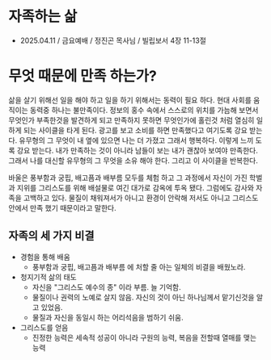 # 자족하는 삶
* 2025.04.11 / 금요예배 / 정진곤 목사님 / 빌립보서 4장 11-13절

# 무엇 때문에 만족 하는가? 
삶을 살기 위해선 일을 해야 하고 일을 하기 위해서는 동력이 필요 하다. 현대 사회를 움직이는 동력중 하나는 불만족이다. 정보의 홍수 속에서 스스로의 위치를 가늠해 보면서 무엇인가 부족한것을 발견하게 되고 만족하지 못하면 무엇인가에 홀린것 처럼 열심히 일 하게 되는 사이클을 타게 된다. 광고를 보고 소비를 하면 만족했다고 여기도록 강요 받는다. 유무형의 그 무엇이 내 옆에 있으면 나는 더 가졌고 그래서 행복하다. 이렇게 느끼 도록 강요 받는다. 내가 만족하는 것이 아니라 남들이 보는 내가 괜찮아 보여야 만족한다. 그래서 나를 대신할 유무형의 그 무엇을 소유 해야 한다. 그리고 이 사이클을 반복한다.

바울은 풍부함과 궁핍, 배고픔과 배부름 모두를 체험 하고 그 과정에서 자신이 가진 학벌과 지위를 그리스도를 위해 배설물로 여긴 대가로 감옥에 투옥 됐다. 그럼에도 감사와 자족을 고백하고 있다. 물질이 채워져서가 아니고 환경이 안락해 저서도 아니고 그리스도 안에서 만족 했기 때문이라고 말한다.   


## 자족의 세 가지 비결
* 경험을 통해 배움
  * 풍부함과 궁핍, 배고픔과 배부름 에 처할 줄 아는 일체의 비결을 배웠노라.
* 청지기적 삶의 태도
  * 자신을 "그리스도 예수의 종" 이라 부름. 늘 기억함.
  * 물질이나 권력의 노예로 살지 않음. 자신의 것이 아닌 하나님께서 맡기신것을 알고 있었음.
  * 물질과 자신을 동일시 하는 어리석음을 범하기 쉬움.
* 그리스도를 얻음
  * 진정한 능력은 세속적 성공이 아니라 구원의 능력, 복음을 전할때 열매를 맺는 능력
